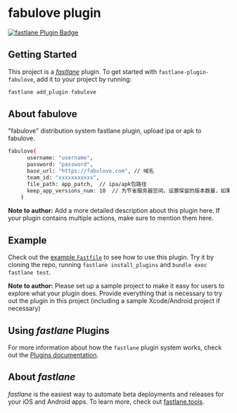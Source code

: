 # fabulove plugin

[![fastlane Plugin Badge](https://rawcdn.githack.com/fastlane/fastlane/master/fastlane/assets/plugin-badge.svg)](https://rubygems.org/gems/fastlane-plugin-fabulove)

## Getting Started

This project is a [_fastlane_](https://github.com/fastlane/fastlane) plugin. To get started with `fastlane-plugin-fabulove`, add it to your project by running:

```bash
fastlane add_plugin fabulove
```

## About fabulove

"fabulove" distribution system fastlane plugin, upload ipa or apk to fabulove.
```bash
fabulove(
      username: "username",
      password: "password",
      base_url: "https://fabulove.com", // 域名
      team_id: "xxxxxxxxxxx",
      file_path: app_patch,  // ipa/apk包路径
      keep_app_versions_num: 10  // 为节省服务器空间，设置保留的版本数量，如果超过则会自动删除最早的一个版本。如设0则不进行处理。
    )
```

**Note to author:** Add a more detailed description about this plugin here. If your plugin contains multiple actions, make sure to mention them here.

## Example

Check out the [example `Fastfile`](fastlane/Fastfile) to see how to use this plugin. Try it by cloning the repo, running `fastlane install_plugins` and `bundle exec fastlane test`.

**Note to author:** Please set up a sample project to make it easy for users to explore what your plugin does. Provide everything that is necessary to try out the plugin in this project (including a sample Xcode/Android project if necessary)


## Using _fastlane_ Plugins

For more information about how the `fastlane` plugin system works, check out the [Plugins documentation](https://docs.fastlane.tools/plugins/create-plugin/).

## About _fastlane_

_fastlane_ is the easiest way to automate beta deployments and releases for your iOS and Android apps. To learn more, check out [fastlane.tools](https://fastlane.tools).
